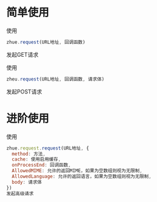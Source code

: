 # 简单使用
使用
```javascript
zhue.request(URL地址, 回调函数)
```
发起GET请求

使用
```javascript
zheu.request(URL地址, 回调函数, 请求体)
```
发起POST请求
# 进阶使用
使用
```javascript
zhue.request.request(URL地址, {
  method: 方法,
  cache: 使用启用缓存,
  onProcessEnd: 回调函数,
  AllowedMIME: 允许的返回MIME，如果为空数组则视为无限制,
  AllowedLanguage: 允许的返回语言，如果为空数组则视为无限制,
  body: 请求体
})
发起高级请求
